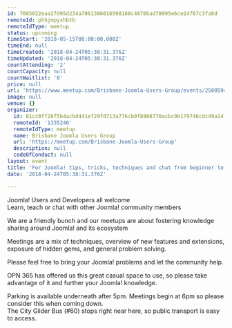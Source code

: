 ```yaml
---
id: 7005022eaa2fd95d234a7961306016598168c4876bad78095e6ce24f67c3fabd
remoteId: phhjmpyxhbtb
remoteIdType: meetup
status: upcoming
timeStart: '2018-05-15T08:00:00.000Z'
timeEnd: null
timeCreated: '2018-04-24T05:38:31.376Z'
timeUpdated: '2018-04-24T05:38:31.376Z'
countAttending: '2'
countCapacity: null
countWaitlist: '0'
price: null
url: 'https://www.meetup.com/Brisbane-Joomla-Users-Group/events/250059479/'
image: null
venue: {}
organizer:
  id: 81cc0ff28f5b4acbd441ef29fd713a776cb9f8908770acbc9b179746cdc49a14
  remoteId: '1335246'
  remoteIdType: meetup
  name: Brisbane Joomla Users Group
  url: 'https://meetup.com/Brisbane-Joomla-Users-Group'
  description: null
  codeOfConduct: null
layout: event
title: 'For Joomla! tips, tricks, techniques and chat from beginner to advanced.'
date: '2018-04-24T05:38:31.376Z'

---
```

<p>Joomla! Users and Developers all welcome<br/>Learn, teach or chat with other Joomla! community members</p> <p>We are a friendly bunch and our meetups are about fostering knowledge sharing around Joomla! and its ecosystem</p> <p>Meetings are a mix of techniques, overview of new features and extensions, exposure of hidden gems, and general problem solving.</p> <p>Please feel free to bring your Joomla! problems and let the community help.</p> <p>OPN 365 has offered us this great casual space to use, so please take advantage of it and further your Joomla! knowledge.</p> <p>Parking is available underneath after 5pm. Meetings begin at 6pm so please consider this when coming down.<br/>The City Glider Bus (#60) stops right near here, so public transport is easy to access.</p>
